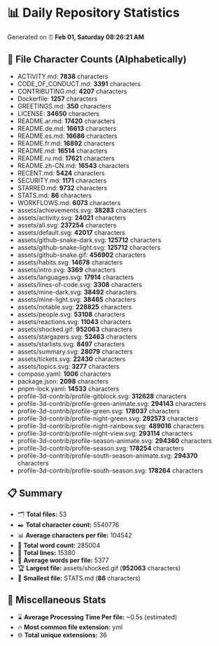 # 📊 Daily Repository Statistics
Generated on ⏰ **Feb 01, Saturday 08:26:21 AM**

## 📂 File Character Counts (Alphabetically)
- ACTIVITY.md: **7838** characters
- CODE_OF_CONDUCT.md: **3391** characters
- CONTRIBUTING.md: **4207** characters
- Dockerfile: **1257** characters
- GREETINGS.md: **350** characters
- LICENSE: **34650** characters
- README.ar.md: **17420** characters
- README.de.md: **16613** characters
- README.es.md: **16686** characters
- README.fr.md: **16892** characters
- README.md: **16514** characters
- README.ru.md: **17621** characters
- README.zh-CN.md: **16543** characters
- RECENT.md: **5424** characters
- SECURITY.md: **1171** characters
- STARRED.md: **9732** characters
- STATS.md: **86** characters
- WORKFLOWS.md: **6073** characters
- assets/achievements.svg: **38283** characters
- assets/activity.svg: **24021** characters
- assets/all.svg: **237254** characters
- assets/default.svg: **42017** characters
- assets/github-snake-dark.svg: **125712** characters
- assets/github-snake-light.svg: **125712** characters
- assets/github-snake.gif: **456902** characters
- assets/habits.svg: **14678** characters
- assets/intro.svg: **3369** characters
- assets/languages.svg: **17914** characters
- assets/lines-of-code.svg: **3308** characters
- assets/mine-dark.svg: **38492** characters
- assets/mine-light.svg: **38465** characters
- assets/notable.svg: **228825** characters
- assets/people.svg: **53108** characters
- assets/reactions.svg: **11043** characters
- assets/shocked.gif: **952063** characters
- assets/stargazers.svg: **52463** characters
- assets/starlists.svg: **8497** characters
- assets/summary.svg: **28079** characters
- assets/tickets.svg: **22430** characters
- assets/topics.svg: **3277** characters
- compose.yaml: **1006** characters
- package.json: **2098** characters
- pnpm-lock.yaml: **14533** characters
- profile-3d-contrib/profile-gitblock.svg: **312628** characters
- profile-3d-contrib/profile-green-animate.svg: **294143** characters
- profile-3d-contrib/profile-green.svg: **178037** characters
- profile-3d-contrib/profile-night-green.svg: **292573** characters
- profile-3d-contrib/profile-night-rainbow.svg: **489016** characters
- profile-3d-contrib/profile-night-view.svg: **293114** characters
- profile-3d-contrib/profile-season-animate.svg: **294360** characters
- profile-3d-contrib/profile-season.svg: **178254** characters
- profile-3d-contrib/profile-south-season-animate.svg: **294370** characters
- profile-3d-contrib/profile-south-season.svg: **178264** characters

## 📋 Summary
- 🗂️ **Total files:** 53
- ✒️ **Total character count:** 5540776
- 📊 **Average characters per file:** 104542
- 📝 **Total word count:** 285004
- 🧾 **Total lines:** 15380
- 📐 **Average words per file:** 5377
- 🏆 **Largest file:** assets/shocked.gif (**952063** characters)
- 🥉 **Smallest file:** STATS.md (**86** characters)

## 🌟 Miscellaneous Stats
- ⌛ **Average Processing Time Per file:** ~0.5s (estimated)
- 🔥 **Most common file extension:** yml
- 🌐 **Total unique extensions:** 36
